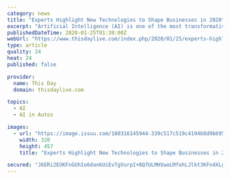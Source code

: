 ```yaml
---
category: news
title: "Experts Highlight New Technologies to Shape Businesses in 2020"
excerpt: "Artificial Intelligence (AI) is one of the most transformative ... Google’s sister-company, Waymo, was said to have completed a trial of autonomous taxis in California, where it transported ..."
publishedDateTime: 2020-01-25T01:38:00Z
webUrl: "https://www.thisdaylive.com/index.php/2020/01/25/experts-highlight-new-technologies-to-shape-businesses-in-2020/"
type: article
quality: 24
heat: 24
published: false

provider:
  name: This Day
  domain: thisdaylive.com

topics:
  - AI
  - AI in Autos

images:
  - url: "https://image.issuu.com/160316145944-339c517c519c4194b8d9b6955fbcbbb0/jpg/page_1_thumb_large.jpg"
    width: 320
    height: 457
    title: "Experts Highlight New Technologies to Shape Businesses in 2020"

secured: "J6ERi2EOKFnGUhIo6dankUiEvTgVurpI+8Q7ULMHVwoLMfohLJlkt3KFn4XLgebcvkkgbEQlhY0w3u5h6/PtYpt8jmREw9KQDzgAQkDTZCadjd7qSMuXRwnHMobP2aJcUeyCGMzSjeO4qWavaR29oVa5NEwklvoVkdVWHGabjxDg8CTINVKpcoYvFnDuvCi+36ZiMrvRXPCHQDuGhnxPYZvUdTVexmvuk3WEOoXaCNjUI+10BWDU+sC6dEOvrvrUMtSnFIyKoGFhGVgGr0mhzoRWnGfEwMkK6dwawRO6QaLcrdK2nsSd69nA/2CDGc7Y;RI1GwIk/VC1+n/e4wB6Q1A=="
---
```


